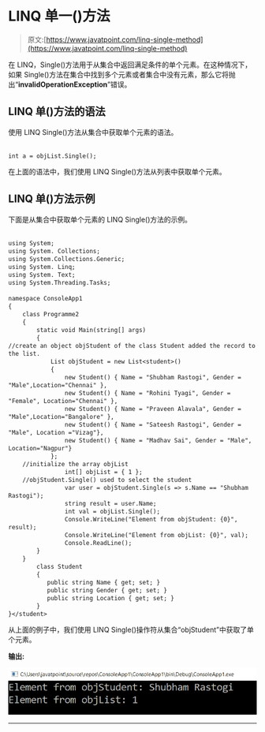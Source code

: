 # LINQ 单一()方法

> 原文:[https://www.javatpoint.com/linq-single-method](https://www.javatpoint.com/linq-single-method)

在 LINQ，Single()方法用于从集合中返回满足条件的单个元素。在这种情况下，如果 Single()方法在集合中找到多个元素或者集合中没有元素，那么它将抛出“**invalidOperationException**”错误。

## LINQ 单()方法的语法

使用 LINQ Single()方法从集合中获取单个元素的语法。

```

int a = objList.Single();

```

在上面的语法中，我们使用 LINQ Single()方法从列表中获取单个元素。

## LINQ 单()方法示例

下面是从集合中获取单个元素的 LINQ Single()方法的示例。

```

using System;
using System. Collections;
using System.Collections.Generic;
using System. Linq;
using System. Text;
using System.Threading.Tasks;

namespace ConsoleApp1
{
    class Programme2
    {
        static void Main(string[] args)
        {
//create an object objStudent of the class Student added the record to the list.
            List objStudent = new List<student>()
            {
                new Student() { Name = "Shubham Rastogi", Gender = "Male",Location="Chennai" },
                new Student() { Name = "Rohini Tyagi", Gender = "Female", Location="Chennai" },
                new Student() { Name = "Praveen Alavala", Gender = "Male",Location="Bangalore" },
                new Student() { Name = "Sateesh Rastogi", Gender = "Male", Location ="Vizag"},
                new Student() { Name = "Madhav Sai", Gender = "Male", Location="Nagpur"}
            };
    //initialize the array objList
                int[] objList = { 1 };
    //objStudent.Single() used to select the student
                var user = objStudent.Single(s => s.Name == "Shubham Rastogi");
                string result = user.Name;
                int val = objList.Single();
                Console.WriteLine("Element from objStudent: {0}", result);
                Console.WriteLine("Element from objList: {0}", val);
                Console.ReadLine();
        }
    }
        class Student
        {
           public string Name { get; set; }
           public string Gender { get; set; }
           public string Location { get; set; }
        }
}</student> 
```

从上面的例子中，我们使用 LINQ Single()操作符从集合“objStudent”中获取了单个元素。

**输出:**

![LINQ Single() Method](img/ea3a2b26423d77e917a2bca0afd42beb.png)

* * *